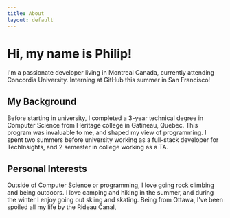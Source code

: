 ```yaml
---
title: About
layout: default
---
```


# Hi, my name is Philip! 

I'm a passionate developer living in Montreal Canada, currently attending Concordia University. Interning at GitHub this summer in San Francisco!

## My Background
Before starting in university, I completed a 3-year technical degree in Computer Science from Heritage college in Gatineau, Quebec. This program was invaluable to me, and shaped my view of programming. I spent two summers before university working as a full-stack developer for TechInsights, and 2 semester in college working as a TA. 

## Personal Interests 
Outside of Computer Science or programming, I love going rock climbing and being outdoors. I love camping and hiking in the summer, and during the winter I enjoy going out skiing and skating. Being from Ottawa, I've been spoiled all my life by the Rideau Canal, 
